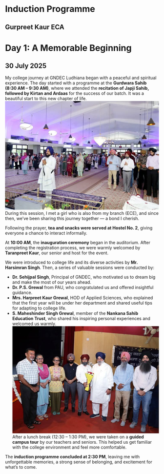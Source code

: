 # Induction Programme
## Gurpreet Kaur ECA
# Day 1: A Memorable Beginning 
## 30 July 2025
My college journey at GNDEC Ludhiana began with a peaceful and spiritual experience. The day started with a programme at the **Gurdwara Sahib (8:30 AM – 9:30 AM)**, where we attended the **recitation of Japji Sahib, followed by Kirtan and Ardaas** for the success of our batch. It was a beautiful start to this new chapter of life.
![Gurdwara Sahib Ceremony](Images/FB_IMG_1754406355372.jpg)
During this session, I met a girl who is also from my branch (ECE), and since then, we’ve been sharing this journey together — a bond I cherish.

Following the prayer, **tea and snacks were served at Hostel No. 2**, giving everyone a chance to interact informally. 

At **10:00 AM**, the **inauguration ceremony** began in the auditorium. After completing the registration process, we were warmly welcomed by **Taranpreet Kaur**, our senior and host for the event.

We were introduced to college life and its diverse activities by **Mr. Harsimran Singh**. Then, a series of valuable sessions were conducted by:

- **Dr. Sehijpal Singh**, Principal of GNDEC, who motivated us to dream big and make the most of our years ahead.
- **Dr. P.S. Grewal** from PAU, who congratulated us and offered insightful guidance.
- **Mrs. Harpreet Kaur Grewal**, HOD of Applied Sciences, who explained that the first year will be under her department and shared useful tips for adapting to college life.
- **S. Maheshinder Singh Grewal**, member of the **Nankana Sahib Education Trust**, who shared his inspiring personal experiences and welcomed us warmly.
![Auditorium and Induction Session](Images/FB_IMG_1754406365442.jpg)
After a lunch break (12:30 – 1:30 PM), we were taken on a **guided campus tour** by our teachers and seniors. This helped us get familiar with the college environment and feel more comfortable.

The **induction programme concluded at 2:30 PM**, leaving me with unforgettable memories, a strong sense of belonging, and excitement for what’s to come.
